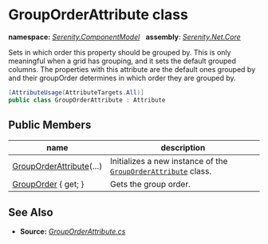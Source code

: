 # GroupOrderAttribute class
**namespace:** *[Serenity.ComponentModel](../README.md#serenity.componentmodel-namespace)*   **assembly**: *[Serenity.Net.Core](../README.md)*

Sets in which order this property should be grouped by. This is only meaningful when a grid has grouping, and it sets the default grouped columns. The properties with this attribute are the default ones grouped by and their groupOrder determines in which order they are grouped by.

```csharp
[AttributeUsage(AttributeTargets.All)]
public class GroupOrderAttribute : Attribute
```

## Public Members

| name | description |
| --- | --- |
| [GroupOrderAttribute](GroupOrderAttribute/GroupOrderAttribute.md)(…) | Initializes a new instance of the [`GroupOrderAttribute`](GroupOrderAttribute.md) class. |
| [GroupOrder](GroupOrderAttribute/GroupOrder.md) { get; } | Gets the group order. |

## See Also

* **Source:** *[GroupOrderAttribute.cs](https://github.com/serenity-is/Serenity/blob/master/src/Serenity.Net.Core/ComponentModel/PropertyGrid/GroupOrderAttribute.cs)*
